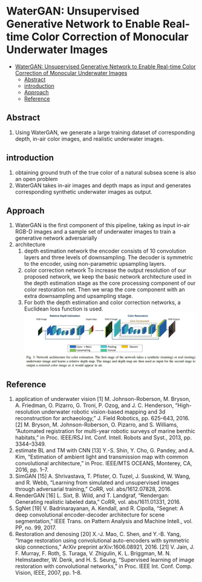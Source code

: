 # WaterGAN: Unsupervised Generative Network to Enable Real-time Color Correction of Monocular Underwater Images


<!-- toc orderedList:0 depthFrom:1 depthTo:6 -->

* [WaterGAN: Unsupervised Generative Network to Enable Real-time Color Correction of Monocular Underwater Images](#watergan-unsupervised-generative-network-to-enable-real-time-color-correction-of-monocular-underwater-images)
  * [Abstract](#abstract)
  * [introduction](#introduction)
  * [Approach](#approach)
  * [Reference](#reference)

<!-- tocstop -->

## Abstract
1. Using WaterGAN, we generate a large training dataset of corresponding depth, in-air color images, and realistic underwater images.
## introduction
1. obtaining ground truth of the true color of a natural subsea scene is also an open problem
2. WaterGAN takes in-air images and depth maps as input and generates corresponding synthetic underwater images as output.

## Approach
1. WaterGAN is the first component of this pipeline, taking as input in-air RGB-D images and a sample set of underwater images to train a generative network adversarially
2. architecture
   1. depth estimation network
   the encoder consists of 10 convolution layers and three levels of downsampling. The decoder is symmetric to the encoder, using non-parametric upsampling layers.
   2. color correction network
   To increase the output resolution of our proposed network, we keep the basic network architecture used in the depth estimation stage as the core processing component of our color restoration net. Then we wrap the core component with an extra downsampling and upsampling stage.
   3. For both the depth estimation and color correction networks, a Euclidean loss function is used.
![WG](./.assets/WG.jpg)

## Reference
1. application of underwater vision
[1] M. Johnson-Roberson, M. Bryson, A. Friedman, O. Pizarro, G. Troni, P. Ozog, and J. C. Henderson, “High-resolution underwater robotic vision-based mapping and 3d reconstruction
for archaeology,” J. Field Robotics, pp. 625–643, 2016.
[2] M. Bryson, M. Johnson-Roberson, O. Pizarro, and S. Williams, “Automated registration for multi-year robotic surveys of marine benthic habitats,” in Proc. IEEE/RSJ Int. Conf. Intell. Robots and Syst., 2013, pp. 3344–3349.
2. estimate BL and TM with CNN
[13] Y.-S. Shin, Y. Cho, G. Pandey, and A. Kim, “Estimation of ambient light and transmission map with common convolutional architecture,” in Proc. IEEE/MTS OCEANS, Monterey, CA, 2016, pp. 1–7.
3. SimGAN
[15] A. Shrivastava, T. Pfister, O. Tuzel, J. Susskind, W. Wang, and R. Webb, “Learning from simulated and unsupervised images through adversarial training,” CoRR, vol. abs/1612.07828, 2016.
4. RenderGAN
[16] L. Sixt, B. Wild, and T. Landgraf, “Rendergan: Generating realistic labeled data,” CoRR, vol. abs/1611.01331, 2016.
5. SgNet
[19] V. Badrinarayanan, A. Kendall, and R. Cipolla, “Segnet: A deep convolutional encoder-decoder architecture for scene segmentation,” IEEE Trans. on Pattern Analysis and Machine Intell., vol. PP, no. 99, 2017.
6. Restoration and denosing
[20] X.-J. Mao, C. Shen, and Y.-B. Yang, “Image restoration using convolutional auto-encoders with symmetric skip connections,” ArXiv preprint arXiv:1606.08921, 2016.
[21] V. Jain, J. F. Murray, F. Roth, S. Turaga, V. Zhigulin, K. L. Briggman, M. N. Helmstaedter, W. Denk, and H. S. Seung, “Supervised learning of image restoration with convolutional networks,” in Proc. IEEE Int. Conf. Comp. Vision, IEEE, 2007, pp. 1–8.
